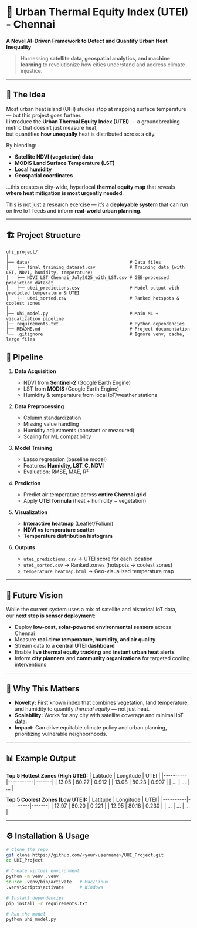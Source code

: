 # 🌆 Urban Thermal Equity Index (UTEI) - Chennai

**A Novel AI-Driven Framework to Detect and Quantify Urban Heat Inequality**  
> Harnessing **satellite data, geospatial analytics, and machine learning** to revolutionize how cities understand and address climate injustice.

---

## 🧠 The Idea

Most urban heat island (UHI) studies stop at mapping surface temperature — but this project goes further.  
I introduce the **Urban Thermal Equity Index (UTEI)** — a groundbreaking metric that doesn’t just measure heat,  
but quantifies **how unequally** heat is distributed across a city.

By blending:
- **Satellite NDVI (vegetation) data**
- **MODIS Land Surface Temperature (LST)**
- **Local humidity**
- **Geospatial coordinates**

...this creates a city-wide, hyperlocal **thermal equity map** that reveals **where heat mitigation is most urgently needed**.

This is not just a research exercise — it’s a **deployable system** that can run on live IoT feeds and inform **real-world urban planning**.

---

## 🏗 Project Structure
```text
uhi_project/
│
├── data/                                      # Data files
│   ├── final_training_dataset.csv             # Training data (with LST, NDVI, humidity, temperature)
│   ├── NDVI_LST_Chennai_July2025_with_LST.csv # GEE-processed prediction dataset
│   ├── utei_predictions.csv                   # Model output with predicted temperature & UTEI
│   ├── utei_sorted.csv                        # Ranked hotspots & coolest zones
│
├── uhi_model.py                               # Main ML + visualization pipeline
├── requirements.txt                           # Python dependencies
├── README.md                                  # Project documentation
└── .gitignore                                 # Ignore venv, cache, large files
```

## 🔄 Pipeline

1. **Data Acquisition**
   - NDVI from **Sentinel-2** (Google Earth Engine)
   - LST from **MODIS** (Google Earth Engine)
   - Humidity & temperature from local IoT/weather stations

2. **Data Preprocessing**
   - Column standardization
   - Missing value handling
   - Humidity adjustments (constant or measured)
   - Scaling for ML compatibility

3. **Model Training**
   - Lasso regression (baseline model)
   - Features: **Humidity, LST_C, NDVI**
   - Evaluation: RMSE, MAE, R²

4. **Prediction**
   - Predict air temperature across **entire Chennai grid**
   - Apply **UTEI formula** (heat + humidity − vegetation)

5. **Visualization**
   - **Interactive heatmap** (Leaflet/Folium)
   - **NDVI vs temperature scatter**
   - **Temperature distribution histogram**

6. **Outputs**
   - `utei_predictions.csv` → UTEI score for each location
   - `utei_sorted.csv` → Ranked zones (hotspots → coolest zones)
   - `temperature_heatmap.html` → Geo-visualized temperature map

---

## 🌱 Future Vision

While the current system uses a mix of satellite and historical IoT data,  
our **next step is sensor deployment**:

- Deploy **low-cost, solar-powered environmental sensors** across Chennai
- Measure **real-time temperature, humidity, and air quality**
- Stream data to a **central UTEI dashboard**
- Enable **live thermal equity tracking** and **instant urban heat alerts**
- Inform **city planners** and **community organizations** for targeted cooling interventions

---

## 🚀 Why This Matters

- **Novelty:** First known index that combines vegetation, land temperature, and humidity to quantify *thermal equity* — not just heat.
- **Scalability:** Works for any city with satellite coverage and minimal IoT data.
- **Impact:** Can drive equitable climate policy and urban planning, prioritizing vulnerable neighborhoods.

---

## 📊 Example Output

**Top 5 Hottest Zones (High UTEI):**
| Latitude | Longitude | UTEI  |
|----------|-----------|-------|
| 13.05    | 80.27     | 0.912 |
| 13.08    | 80.23     | 0.907 |
| ...      | ...       | ...   |

**Top 5 Coolest Zones (Low UTEI):**
| Latitude | Longitude | UTEI  |
|----------|-----------|-------|
| 12.97    | 80.20     | 0.221 |
| 12.95    | 80.18     | 0.230 |
| ...      | ...       | ...   |

---

## ⚙️ Installation & Usage

```bash
# Clone the repo
git clone https://github.com/<your-username>/UHI_Project.git
cd UHI_Project

# Create virtual environment
python -m venv .venv
source .venv/bin/activate   # Mac/Linux
.venv\Scripts\activate      # Windows

# Install dependencies
pip install -r requirements.txt

# Run the model
python uhi_model.py


